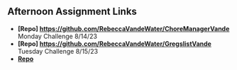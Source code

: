 ## Afternoon Assignment Links

* **[Repo] https://github.com/RebeccaVandeWater/ChoreManagerVande** Monday Challenge 8/14/23
* **[Repo] https://github.com/RebeccaVandeWater/GregslistVande** Tuesday Challenge 8/15/23
* **[Repo](https://github.com/RebeccaVandeWater/<ASSIGNMENT_REPO>)**
